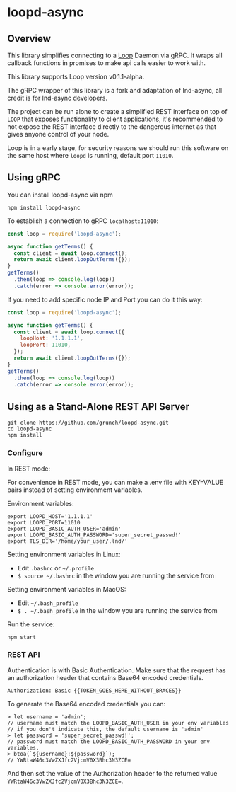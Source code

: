 # loopd-async

## Overview
This library simplifies connecting to a [Loop](https://github.com/lightninglabs/loop) Daemon via gRPC. It wraps all callback functions in promises to make api calls easier to work with.

This library supports Loop version v0.1.1-alpha.

The gRPC wrapper of this library is a fork and adaptation of lnd-async, all credit is for lnd-async developers.

The project can be run alone to create a simplified REST interface on top of `LOOP` that exposes functionality to client applications, it's recommended to not expose the REST interface directly to the dangerous internet as that gives anyone control of your node.

Loop is in a early stage, for security reasons we should run this software on the same host where `loopd` is running, default port `11010`.

## Using gRPC
You can install loopd-async via npm

    npm install loopd-async
To establish a connection to gRPC `localhost:11010`:

```javascript
const loop = require('loopd-async');

async function getTerms() {
  const client = await loop.connect();
  return await client.loopOutTerms({});
}
getTerms()
  .then(loop => console.log(loop))
  .catch(error => console.error(error));
```
If you need to add specific node IP and Port you can do it this way:
```javascript
const loop = require('loopd-async');

async function getTerms() {
  const client = await loop.connect({
    loopHost: '1.1.1.1',
    loopPort: 11010,
  });
  return await client.loopOutTerms({});
}
getTerms()
  .then(loop => console.log(loop))
  .catch(error => console.error(error));
```
## Using as a Stand-Alone REST API Server

    git clone https://github.com/grunch/loopd-async.git
    cd loopd-async
    npm install
### Configure
In REST mode:

For convenience in REST mode, you can make a .env file with KEY=VALUE pairs instead of setting environment variables.

Environment variables:

    export LOOPD_HOST='1.1.1.1'
    export LOOPD_PORT=11010
    export LOOPD_BASIC_AUTH_USER='admin'
    export LOOPD_BASIC_AUTH_PASSWORD='super_secret_passwd!'
    export TLS_DIR='/home/your_user/.lnd/'

Setting environment variables in Linux:

- Edit `.bashrc` or `~/.profile`
- `$ source ~/.bashrc` in the window you are running the service from

Setting environment variables in MacOS:

- Edit `~/.bash_profile`
- `$ . ~/.bash_profile` in the window you are running the service from

Run the service:

    npm start
### REST API
Authentication is with Basic Authentication.  Make sure that the request has an
authorization header that contains Base64 encoded credentials.

    Authorization: Basic {{TOKEN_GOES_HERE_WITHOUT_BRACES}}

To generate the Base64 encoded credentials you can:

    > let username = 'admin';
    // username must match the LOOPD_BASIC_AUTH_USER in your env variables
    // if you don't indicate this, the default username is 'admin'
    > let password = 'super_secret_passwd!';
    // password must match the LOOPD_BASIC_AUTH_PASSWORD in your env variables.
    > btoa(`${username}:${password}`);
    // YWRtaW46c3VwZXJfc2VjcmV0X3Bhc3N3ZCE=

And then set the value of the Authorization header to the returned value
`YWRtaW46c3VwZXJfc2VjcmV0X3Bhc3N3ZCE=`.
